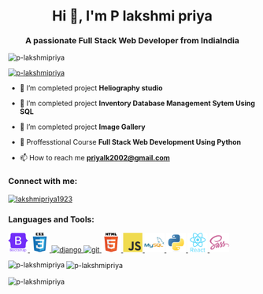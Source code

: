 <h1 align="center">Hi 👋, I'm P lakshmi priya</h1>
<h3 align="center">A passionate Full Stack Web Developer from IndiaIndia</h3>

<p align="left"> <img src="https://komarev.com/ghpvc/?username=p-lakshmipriya&label=Profile%20views&color=0e75b6&style=flat" alt="p-lakshmipriya" /> </p>

<p align="left"> <a href="https://github.com/ryo-ma/github-profile-trophy"><img src="https://github-profile-trophy.vercel.app/?username=p-lakshmipriya" alt="p-lakshmipriya" /></a> </p>

- 🔭 I’m completed project **Heliography studio**

- 🔭 I’m completed project **Inventory Database Management Sytem Using SQL**

- 🔭 I’m completed project **Image Gallery**


- 📄 Proffesstional Course **Full Stack Web Development Using Python**

- 📫 How to reach me **priyalk2002@gmail.com**

<h3 align="left">Connect with me:</h3>
<p align="left">
<a href="https://linkedin.com/in/lakshmipriya1923" target="blank"><img align="center" src="https://raw.githubusercontent.com/rahuldkjain/github-profile-readme-generator/master/src/images/icons/Social/linked-in-alt.svg" alt="lakshmipriya1923" height="30" width="40" /></a>
</p>

<h3 align="left">Languages and Tools:</h3>
<p align="left"> <a href="https://getbootstrap.com" target="_blank" rel="noreferrer"> <img src="https://raw.githubusercontent.com/devicons/devicon/master/icons/bootstrap/bootstrap-plain-wordmark.svg" alt="bootstrap" width="40" height="40"/> </a> <a href="https://www.w3schools.com/css/" target="_blank" rel="noreferrer"> <img src="https://raw.githubusercontent.com/devicons/devicon/master/icons/css3/css3-original-wordmark.svg" alt="css3" width="40" height="40"/> </a> <a href="https://www.djangoproject.com/" target="_blank" rel="noreferrer"> <img src="https://cdn.worldvectorlogo.com/logos/django.svg" alt="django" width="40" height="40"/> </a> <a href="https://git-scm.com/" target="_blank" rel="noreferrer"> <img src="https://www.vectorlogo.zone/logos/git-scm/git-scm-icon.svg" alt="git" width="40" height="40"/> </a> <a href="https://www.w3.org/html/" target="_blank" rel="noreferrer"> <img src="https://raw.githubusercontent.com/devicons/devicon/master/icons/html5/html5-original-wordmark.svg" alt="html5" width="40" height="40"/> </a> <a href="https://developer.mozilla.org/en-US/docs/Web/JavaScript" target="_blank" rel="noreferrer"> <img src="https://raw.githubusercontent.com/devicons/devicon/master/icons/javascript/javascript-original.svg" alt="javascript" width="40" height="40"/> </a> <a href="https://www.mysql.com/" target="_blank" rel="noreferrer"> <img src="https://raw.githubusercontent.com/devicons/devicon/master/icons/mysql/mysql-original-wordmark.svg" alt="mysql" width="40" height="40"/> </a> <a href="https://www.python.org" target="_blank" rel="noreferrer"> <img src="https://raw.githubusercontent.com/devicons/devicon/master/icons/python/python-original.svg" alt="python" width="40" height="40"/> </a> <a href="https://reactjs.org/" target="_blank" rel="noreferrer"> <img src="https://raw.githubusercontent.com/devicons/devicon/master/icons/react/react-original-wordmark.svg" alt="react" width="40" height="40"/> </a> <a href="https://sass-lang.com" target="_blank" rel="noreferrer"> <img src="https://raw.githubusercontent.com/devicons/devicon/master/icons/sass/sass-original.svg" alt="sass" width="40" height="40"/> </a> </p>

<p><img align="left" src="https://github-readme-stats.vercel.app/api/top-langs?username=p-lakshmipriya&show_icons=true&locale=en&layout=compact" alt="p-lakshmipriya" /></p>

<p>&nbsp;<img align="center" src="https://github-readme-stats.vercel.app/api?username=p-lakshmipriya&show_icons=true&locale=en" alt="p-lakshmipriya" /></p>

<p><img align="center" src="https://github-readme-streak-stats.herokuapp.com/?user=p-lakshmipriya&" alt="p-lakshmipriya" /></p>
